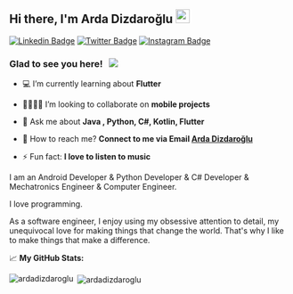 ## Hi there, I'm Arda Dizdaroğlu <img src="https://media.giphy.com/media/hvRJCLFzcasrR4ia7z/giphy.gif" width="25px">

[![Linkedin Badge](https://img.shields.io/badge/-LinkedIn-0e76a8?style=flat-square&logo=Linkedin&logoColor=white)](https://linkedin.com/in/ardadizdaroglu)
[![Twitter Badge](https://img.shields.io/badge/-Twitter-00acee?style=flat-square&logo=Twitter&logoColor=white)](https://twitter.com/ardadizdaroglu)
[![Instagram Badge](https://img.shields.io/badge/-Instagram-e4405f?style=flat-square&logo=Instagram&logoColor=white)](https://instagram.com/arda_dizdaroglu/)

### Glad to see you here! &nbsp; ![](https://visitor-badge.glitch.me/badge?page_id=ardadizdaroglu.ardadizdaroglu)

- 💻 I’m currently learning about **Flutter**

- 🤜🏻🤛🏻 I’m looking to collaborate on **mobile projects**

- 💬 Ask me about **Java , Python, C#, Kotlin, Flutter**

- 📧 How to reach me? **Connect to me via Email [Arda Dizdaroğlu](mailto:ardadizdaroglu@hotmail.com)**

- ⚡ Fun fact: **I love to listen to music**

I am an Android Developer & Python Developer & C# Developer & Mechatronics Engineer & Computer Engineer. 

I love programming.

As a software engineer, I enjoy using my obsessive attention to detail, my unequivocal love for making things that change the world. That's why I like to make things that make a difference.

📈 **My GitHub Stats:**

<p><img align="left" src="https://github-readme-stats.vercel.app/api/top-langs/?username=ardadizdaroglu&layout=compact&theme=midnight-purple" alt="ardadizdaroglu" /></p>
<p>&nbsp;<img align="center" src="https://github-readme-stats.vercel.app/api?username=ardadizdaroglu&show_icons=true&theme=midnight-purple" alt="ardadizdaroglu" /></p>

